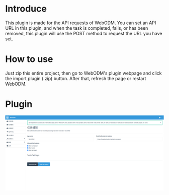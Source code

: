 # Introduce
This plugin is made for the API requests of WebODM. You can set an API URL in this plugin, and when the task is completed, fails, or has been removed, this plugin will use the POST method to request the URL you have set.

# How to use
Just zip this entire project, then go to WebODM's plugin webpage and click the import plugin (.zip) button. After that, refresh the page or restart WebODM.

# Plugin
![plug picture](./picture.png)